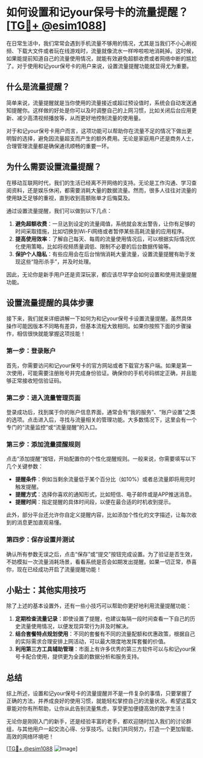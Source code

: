 # 如何设置和记your保号卡的流量提醒？[[TG💪+ @esim1088](https://t.me/s/esim1088)]

在日常生活中，我们常常会遇到手机流量不够用的情况，尤其是当我们不小心刷视频、下载大文件或者玩在线游戏时，流量就像流水一样哗啦啦地消耗掉。这时候，如果能提前知道自己的流量使用情况，就能有效避免超额收费或者网络中断的尴尬了。对于使用和记your保号卡的用户来说，设置流量提醒功能就显得尤为重要。

## 什么是流量提醒？

简单来说，流量提醒就是当你使用的流量接近或超过预设值时，系统会自动发送通知提醒你。这样做的好处是你可以及时调整自己的上网习惯，比如关闭后台应用更新、减少高清视频播放等，从而更好地控制流量的使用量。

对于和记your保号卡用户而言，这项功能可以帮助你在流量不足的情况下做出更明智的选择，避免因流量超支而产生的额外费用。无论是家庭用户还是商务人士，合理管理流量都是确保通讯顺畅的重要一环。

## 为什么需要设置流量提醒？

在移动互联网时代，我们的生活已经离不开网络的支持。无论是工作沟通、学习查阅资料，还是娱乐休闲，都需要消耗大量的数据流量。然而，很多人往往对流量的使用缺乏足够的重视，直到收到高额账单才后悔莫及。

通过设置流量提醒，我们可以做到以下几点：

1. **避免超额收费**：一旦达到设定的流量阈值，系统就会发出警告，让你有足够的时间采取措施，比如切换到Wi-Fi网络或者暂停某些高耗流量的应用程序。
2. **提高使用效率**：了解自己每天、每周的流量使用情况后，可以根据实际情况优化使用策略，比如将视频质量调低、限制不必要的后台数据传输等。
3. **保护个人隐私**：有些应用会在后台悄悄消耗大量流量，设置流量提醒有助于发现这些“隐形杀手”，并及时处理。

因此，无论你是新手用户还是资深玩家，都应该尽早学会如何设置和使用流量提醒功能。

## 设置流量提醒的具体步骤

接下来，我们就来详细讲解一下如何为和记your保号卡设置流量提醒。虽然具体操作可能因版本不同略有差异，但基本流程大致相同。如果你按照下面的步骤操作，相信很快就能掌握这项技能！

### 第一步：登录账户

首先，你需要访问和记your保号卡的官方网站或者下载官方客户端。如果是第一次使用，可能需要注册账号并完成身份验证。确保你的手机号码绑定正确，并且能够正常接收短信验证码。

### 第二步：进入流量管理页面

登录成功后，找到属于你的账户信息界面，通常会有“我的服务”、“账户设置”之类的选项。点击进入后，寻找与流量相关的管理功能。大多数情况下，这里会有一个专门的“流量监控”或“流量提醒”的入口。

### 第三步：添加流量提醒规则

点击“添加提醒”按钮，开始配置你的个性化提醒规则。一般来说，你需要填写以下几个关键参数：

- **提醒条件**：例如当剩余流量低于某个百分比（如10%）或者总流量即将用完时触发提醒。
- **提醒方式**：选择你喜欢的通知形式，比如短信、电子邮件或是APP推送消息。
- **提醒时间**：指定提醒的具体时间段，以便在最合适的时机收到提示。

此外，部分平台还允许你自定义提醒内容，比如添加个性化的文字描述，让每次收到的消息更加直观易懂。

### 第四步：保存设置并测试

确认所有参数无误之后，点击“保存”或“提交”按钮完成设置。为了验证是否生效，不妨模拟一次流量消耗场景，看看系统是否会如期发出提醒。如果一切正常，恭喜你，现在已经成功开启了流量提醒功能！

## 小贴士：其他实用技巧

除了上述的基本设置外，还有一些小技巧可以帮助你更好地利用流量提醒功能：

1. **定期检查流量记录**：即使设置了提醒，也建议每隔一段时间查看一下自己的历史流量使用情况，以便发现异常行为并及时解决。
2. **结合套餐特点规划使用**：不同的套餐有不同的流量配额和优惠政策，根据自己的实际需求合理安排上网活动，可以最大限度地发挥套餐的价值。
3. **利用第三方工具辅助管理**：市面上有许多优秀的第三方软件可以与和记your保号卡配合使用，提供更为全面的数据分析和服务支持。

## 总结

综上所述，设置和记your保号卡的流量提醒并不是一件复杂的事情，只要掌握了正确的方法，并养成良好的使用习惯，就能轻松掌控自己的流量状况。希望这篇文章能对你有所帮助，让你从此告别流量焦虑，享受更加便捷高效的数字生活！

无论你是刚刚入门的新手，还是经验丰富的老手，都欢迎随时加入我们的讨论群组，与其他用户一起交流心得、分享技巧。让我们共同努力，打造一个更加智能、高效的网络环境吧！

[[TG💪+ @esim1088](https://t.me/s/esim1088) ![Image](https://i.postimg.cc/4NQfJmqS/Snipaste-2025-05-13-00-14-12.png)]
